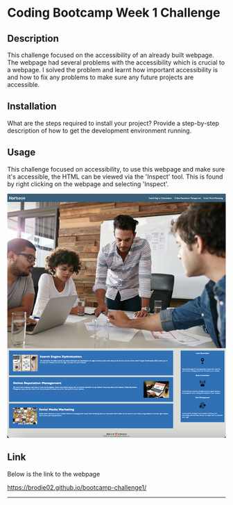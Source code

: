 # Coding Bootcamp Week 1 Challenge

## Description

This challenge focused on the accessibility of an already built webpage. The webpage had several problems with the accessibility which is crucial to a webpage. I solved the problem and learnt how important accessibility is and how to fix any problems to make sure any future projects are accessible.

## Installation

What are the steps required to install your project? Provide a step-by-step description of how to get the development environment running.

## Usage

This challenge focused on accessibility, to use this webpage and make sure it's accessible, the HTML can be viewed via the 'Inspect' tool. This is found by right clicking on the webpage and selecting 'Inspect'. 

 ![image of webpage](/assets/images/screenshot.png)

## Link

Below is the link to the webpage

https://brodie02.github.io/bootcamp-challenge1/
      
---

  
